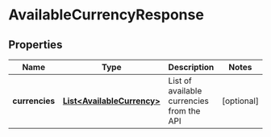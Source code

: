 
# AvailableCurrencyResponse

## Properties
Name | Type | Description | Notes
------------ | ------------- | ------------- | -------------
**currencies** | [**List&lt;AvailableCurrency&gt;**](AvailableCurrency.md) | List of available currencies from the API |  [optional]



